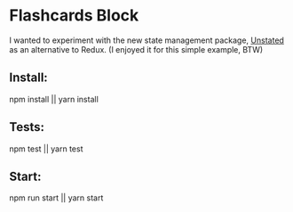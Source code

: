 # Flashcards Block

I wanted to experiment with the new state management package, [Unstated](https://github.com/jamiebuilds/unstated) as an alternative to Redux. (I enjoyed it for this simple example, BTW) 

## Install:
npm install || yarn install

## Tests:
npm test || yarn test

## Start:
npm run start || yarn start
